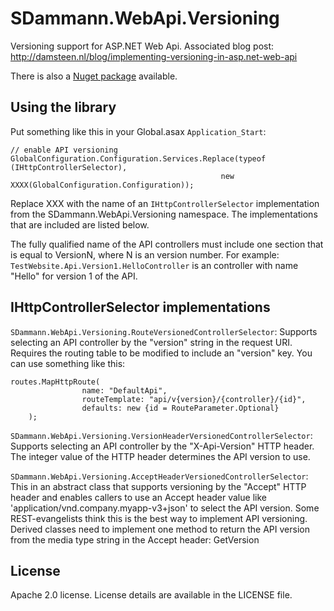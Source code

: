 SDammann.WebApi.Versioning
==========================

Versioning support for ASP.NET Web Api. Associated blog post: http://damsteen.nl/blog/implementing-versioning-in-asp.net-web-api

There is also a [Nuget package](https://nuget.org/packages/SDammann.WebApi.Versioning) available.

Using the library
--------------------------
Put something like this in your Global.asax `Application_Start`:

	// enable API versioning
	GlobalConfiguration.Configuration.Services.Replace(typeof (IHttpControllerSelector),
												   new XXXX(GlobalConfiguration.Configuration));


Replace XXX with the name of an `IHttpControllerSelector` implementation from the SDammann.WebApi.Versioning 
namespace. The implementations that are included are listed below.

The fully qualified name of the API controllers must include one section that is equal to VersionN, where
N is an version number. For example: `TestWebsite.Api.Version1.HelloController` is an controller with name
"Hello" for version 1 of the API.


IHttpControllerSelector implementations
------------------------------------------

`SDammann.WebApi.Versioning.RouteVersionedControllerSelector`:
	Supports selecting an API controller by the "version" string in the request URI. Requires the routing
	table to be modified to include an "version" key. You can use something like this:

	routes.MapHttpRoute(
					name: "DefaultApi",
					routeTemplate: "api/v{version}/{controller}/{id}",
					defaults: new {id = RouteParameter.Optional}
		);

`SDammann.WebApi.Versioning.VersionHeaderVersionedControllerSelector`:
	Supports selecting an API controller by the "X-Api-Version" HTTP header. The integer value of the
	HTTP header determines the API version to use. 

`SDammann.WebApi.Versioning.AcceptHeaderVersionedControllerSelector`:
	This in an abstract class that supports versioning by the "Accept" HTTP header and enables callers
	to use an Accept header value like 'application/vnd.company.myapp-v3+json' to select the API
	version. Some REST-evangelists think this is the best way to implement API versioning.
	Derived classes need to implement one method to return the API version from the media type string
	in the Accept header: GetVersion

	
License
-----------------------------------------
Apache 2.0 license. License details are available in the LICENSE file.